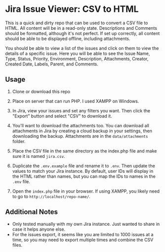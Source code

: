 # Jira Issue Viewer: CSV to HTML

This is a quick and dirty repo that can be used to convert a CSV file to HTML. All content will be in a read-only state. Descriptions and Comments should be formatted, although it's not perfect. If set up correctly, all content should be able to be displayed offline, including attachments.

You should be able to view a list of the issues and click on them to view the details of a specific issue. Here you will be able to see the Issue Name, Type, Status, Priority, Environment, Description, Attachments, Creator, Created Date, Labels, Parent, and Comments.

## Usage

1. Clone or download this repo

1. Place on server that can run PHP. I used XAMPP on Windows.

1. In Jira, view your issues and set any filters you want. Then click the "Export" button and select "CSV" to download it.

1. You'll want to download the attachments too. You can download all attachments in Jira by creating a cloud backup in your settings, then downloading the backup. Attachments are in the `data/attachments` folder.

1. Place the CSV file in the same directory as the index.php file and make sure it is named `jira.csv`.

1. Duplicate the `.env.example` file and rename it to `.env`. Then update the values to match your Jira instance. By default, user IDs will display in the HTML rather than names, but you can map the IDs to names in the `.env` file.

1. Open the `index.php` file in your browser. If using XAMPP, you likely need to go to `http://localhost/repo-name/`.

## Additional Notes

- Only tested manually with my own Jira instance. Just wanted to share in case it helps anyone else.
- For the issues export, it seems like you are limited to 1000 issues at a time, so you may need to export multiple times and combine the CSV files.